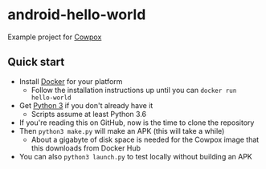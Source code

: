 # android-hello-world
Example project for [Cowpox](https://github.com/combatopera/Cowpox)
## Quick start
* Install [Docker](https://docs.docker.com/get-docker/) for your platform
  * Follow the installation instructions up until you can `docker run hello-world`
* Get [Python 3](https://www.python.org/) if you don't already have it
  * Scripts assume at least Python 3.6
* If you're reading this on GitHub, now is the time to clone the repository
* Then `python3 make.py` will make an APK (this will take a while)
  * About a gigabyte of disk space is needed for the Cowpox image that this downloads from Docker Hub
* You can also `python3 launch.py` to test locally without building an APK
